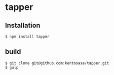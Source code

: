 # tapper

## Installation

```
$ npm install tapper
```

## build

```
$ git clone git@github.com:kentosasa/tapper.git
$ gulp
```
